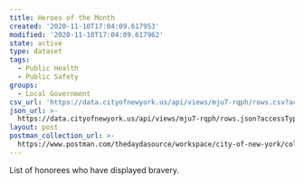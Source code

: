 ```yaml
---
title: Heroes of the Month
created: '2020-11-10T17:04:09.617953'
modified: '2020-11-10T17:04:09.617962'
state: active
type: dataset
tags:
  - Public Health
  - Public Safety
groups:
  - Local Government
csv_url: 'https://data.cityofnewyork.us/api/views/mju7-rqph/rows.csv?accessType=DOWNLOAD'
json_url: >-
  https://data.cityofnewyork.us/api/views/mju7-rqph/rows.json?accessType=DOWNLOAD
layout: post
postman_collection_url: >-
  https://www.postman.com/thedaydasource/workspace/city-of-new-york/collection/15909983-ce082f19-7b24-4475-9672-94338359391f
---
```

List of honorees who have displayed bravery.
